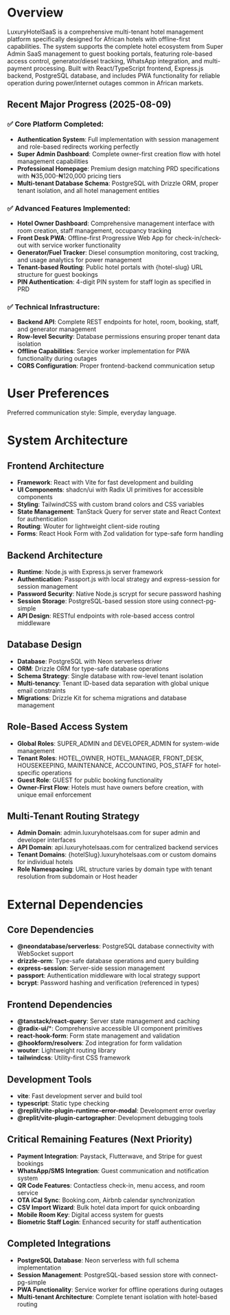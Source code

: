 # Overview

LuxuryHotelSaaS is a comprehensive multi-tenant hotel management platform specifically designed for African hotels with offline-first capabilities. The system supports the complete hotel ecosystem from Super Admin SaaS management to guest booking portals, featuring role-based access control, generator/diesel tracking, WhatsApp integration, and multi-payment processing. Built with React/TypeScript frontend, Express.js backend, PostgreSQL database, and includes PWA functionality for reliable operation during power/internet outages common in African markets.

## Recent Major Progress (2025-08-09)

### ✅ **Core Platform Completed:**
- **Authentication System**: Full implementation with session management and role-based redirects working perfectly
- **Super Admin Dashboard**: Complete owner-first creation flow with hotel management capabilities
- **Professional Homepage**: Premium design matching PRD specifications with ₦35,000-₦120,000 pricing tiers
- **Multi-tenant Database Schema**: PostgreSQL with Drizzle ORM, proper tenant isolation, and all hotel management entities

### ✅ **Advanced Features Implemented:**
- **Hotel Owner Dashboard**: Comprehensive management interface with room creation, staff management, occupancy tracking
- **Front Desk PWA**: Offline-first Progressive Web App for check-in/check-out with service worker functionality  
- **Generator/Fuel Tracker**: Diesel consumption monitoring, cost tracking, and usage analytics for power management
- **Tenant-based Routing**: Public hotel portals with {hotel-slug} URL structure for guest bookings
- **PIN Authentication**: 4-digit PIN system for staff login as specified in PRD

### ✅ **Technical Infrastructure:**
- **Backend API**: Complete REST endpoints for hotel, room, booking, staff, and generator management
- **Row-level Security**: Database permissions ensuring proper tenant data isolation
- **Offline Capabilities**: Service worker implementation for PWA functionality during outages
- **CORS Configuration**: Proper frontend-backend communication setup

# User Preferences

Preferred communication style: Simple, everyday language.

# System Architecture

## Frontend Architecture
- **Framework**: React with Vite for fast development and building
- **UI Components**: shadcn/ui with Radix UI primitives for accessible components
- **Styling**: TailwindCSS with custom brand colors and CSS variables
- **State Management**: TanStack Query for server state and React Context for authentication
- **Routing**: Wouter for lightweight client-side routing
- **Forms**: React Hook Form with Zod validation for type-safe form handling

## Backend Architecture
- **Runtime**: Node.js with Express.js server framework
- **Authentication**: Passport.js with local strategy and express-session for session management
- **Password Security**: Native Node.js scrypt for secure password hashing
- **Session Storage**: PostgreSQL-based session store using connect-pg-simple
- **API Design**: RESTful endpoints with role-based access control middleware

## Database Design
- **Database**: PostgreSQL with Neon serverless driver
- **ORM**: Drizzle ORM for type-safe database operations
- **Schema Strategy**: Single database with row-level tenant isolation
- **Multi-tenancy**: Tenant ID-based data separation with global unique email constraints
- **Migrations**: Drizzle Kit for schema migrations and database management

## Role-Based Access System
- **Global Roles**: SUPER_ADMIN and DEVELOPER_ADMIN for system-wide management
- **Tenant Roles**: HOTEL_OWNER, HOTEL_MANAGER, FRONT_DESK, HOUSEKEEPING, MAINTENANCE, ACCOUNTING, POS_STAFF for hotel-specific operations
- **Guest Role**: GUEST for public booking functionality
- **Owner-First Flow**: Hotels must have owners before creation, with unique email enforcement

## Multi-Tenant Routing Strategy
- **Admin Domain**: admin.luxuryhotelsaas.com for super admin and developer interfaces
- **API Domain**: api.luxuryhotelsaas.com for centralized backend services
- **Tenant Domains**: {hotelSlug}.luxuryhotelsaas.com or custom domains for individual hotels
- **Role Namespacing**: URL structure varies by domain type with tenant resolution from subdomain or Host header

# External Dependencies

## Core Dependencies
- **@neondatabase/serverless**: PostgreSQL database connectivity with WebSocket support
- **drizzle-orm**: Type-safe database operations and query building
- **express-session**: Server-side session management
- **passport**: Authentication middleware with local strategy support
- **bcrypt**: Password hashing and verification (referenced in types)

## Frontend Dependencies
- **@tanstack/react-query**: Server state management and caching
- **@radix-ui/***: Comprehensive accessible UI component primitives
- **react-hook-form**: Form state management and validation
- **@hookform/resolvers**: Zod integration for form validation
- **wouter**: Lightweight routing library
- **tailwindcss**: Utility-first CSS framework

## Development Tools
- **vite**: Fast development server and build tool
- **typescript**: Static type checking
- **@replit/vite-plugin-runtime-error-modal**: Development error overlay
- **@replit/vite-plugin-cartographer**: Development debugging tools

## Critical Remaining Features (Next Priority)
- **Payment Integration**: Paystack, Flutterwave, and Stripe for guest bookings
- **WhatsApp/SMS Integration**: Guest communication and notification system
- **QR Code Features**: Contactless check-in, menu access, and room service
- **OTA iCal Sync**: Booking.com, Airbnb calendar synchronization
- **CSV Import Wizard**: Bulk hotel data import for quick onboarding
- **Mobile Room Key**: Digital access system for guests
- **Biometric Staff Login**: Enhanced security for staff authentication

## Completed Integrations
- **PostgreSQL Database**: Neon serverless with full schema implementation
- **Session Management**: PostgreSQL-based session store with connect-pg-simple
- **PWA Functionality**: Service worker for offline operations during outages
- **Multi-tenant Architecture**: Complete tenant isolation with hotel-based routing
